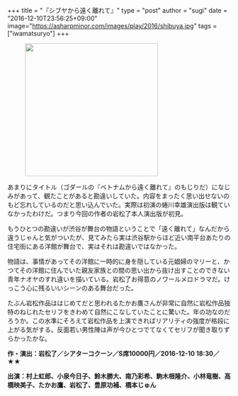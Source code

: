 +++
title = "『シブヤから遠く離れて』"
type = "post"
author = "sugi"
date = "2016-12-10T23:56:25+09:00"
image="https://asharpminor.com/images/play/2016/shibuya.jpg"
tags = ["iwamatsuryo"]
+++
<figure class="alignleft"><img src="/images/play/2016/shibuya.jpg" alt="" style="width: 300px !important;"></figure>

あまりにタイトル（ゴダールの『ベトナムから遠く離れて』のもじりだ）になじみがあって、観たことがあると勘違いしていた。内容をまったく思い出せないのもど忘れしているのだと思い込んでいた。実際は初演の蜷川幸雄演出版は観ていなかったわけだ。つまり今回の作者の岩松了本人演出版が初見。

もうひとつの勘違いが渋谷が舞台の物語ということで「遠く離れて」なんだから違うじゃんと気がついたが、見てみたら実は渋谷駅からほど近い南平台あたりの住宅街にある洋館が舞台で、実はそれは勘違いではなかった。

物語は、事情があってその洋館に一時的に身を隠している元娼婦のマリーと、かつてその洋館に住んでいた親友家族との間の思い出から抜け出すことのできない青年ナオヤのすれ違いを描いている。岩松了お得意のノワールメロドラマだ。けっこう心に残るいいシーンのある舞台だった。

たぶん岩松作品ははじめてだと思われるたかお鷹さんが非常に自然に岩松作品独特のねじれたセリフをきわめて自然にこなしていたことに驚いた。年の功なのだろうか。この水準にそろえて岩松作品を上演できればリアリティの強度が格段に上がる気がする。反面若い男性陣は声が今ひとつでてなくてセリフが聞き取りずらかったかな。

**作・演出：岩松了／シアターコクーン／S席10000円／2016-12-10 18:30／★★**

**出演：村上虹郎、小泉今日子、鈴木勝大、南乃彩希、駒木根隆介、小林竜樹、高橋映美子、たかお鷹、岩松了、豊原功補、橋本じゅん**
